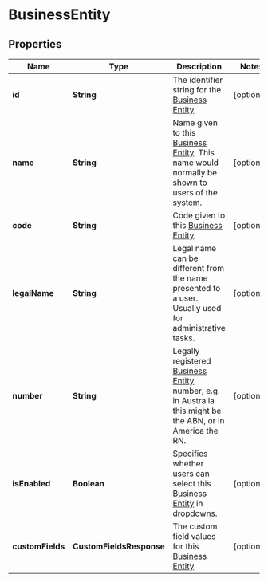 

# BusinessEntity


## Properties

| Name | Type | Description | Notes |
|------------ | ------------- | ------------- | -------------|
|**id** | **String** | The identifier string for the [Business Entity](https://developers.intellihr.io/docs/v1/). |  [optional] |
|**name** | **String** | Name given to this [Business Entity](https://developers.intellihr.io/docs/v1/). This name would normally be shown to users of the system. |  [optional] |
|**code** | **String** | Code given to this [Business Entity](https://developers.intellihr.io/docs/v1/) |  [optional] |
|**legalName** | **String** | Legal name can be different from the name presented to a user. Usually used for administrative tasks. |  [optional] |
|**number** | **String** | Legally registered [Business Entity](https://developers.intellihr.io/docs/v1/) number, e.g. in Australia this might be the ABN, or in America the RN. |  [optional] |
|**isEnabled** | **Boolean** | Specifies whether users can select this [Business Entity](https://developers.intellihr.io/docs/v1/) in dropdowns. |  [optional] |
|**customFields** | **CustomFieldsResponse** | The custom field values for this [Business Entity](https://developers.intellihr.io/docs/v1/) |  [optional] |



